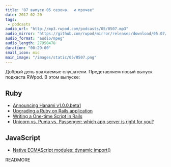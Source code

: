 ```yaml
---
title: "07 выпуск 05 сезона.  и прочее"
date: 2017-02-20
tags:
 - podcasts
audio_url: "http://mp3.rwpod.com/podcasts/05/0507.mp3"
audio_mirror: "https://github.com/rwpod/mirror/releases/download/05.07/0507.mp3"
audio_format: "audio/mpeg"
audio_length: 27950478
duration: "00:29:00"
small_icon: mic
main_image: "/images/static/05/0507.png"
---
```


Добрый день уважаемые слушатели. Представляем новый выпуск подкаста RWpod. В этом выпуске:

## Ruby

 - [Announcing Hanami v1.0.0.beta1](http://hanamirb.org/blog/2017/02/14/announcing-hanami-100beta1.html)
 - [Upgrading a Ruby on Rails application](http://blog.michelada.io/upgrading-a-ruby-on-rails-application)
 - [Writing a One-time Script in Rails](https://www.justinweiss.com/articles/writing-a-one-time-script-in-rails/)
 - [Unicorn vs. Puma vs. Passenger: which app server is right for you?](http://blog.scoutapp.com/articles/2017/02/10/which-ruby-app-server-is-right-for-you)

## JavaScript

 - [Native ECMAScript modules: dynamic import()](https://blog.hospodarets.com/native-ecmascript-modules-dynamic-import)

READMORE
